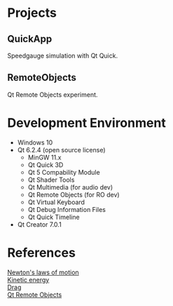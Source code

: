 # Projects

## QuickApp

Speedgauge simulation with Qt Quick.

## RemoteObjects

Qt Remote Objects experiment.

# Development Environment

* Windows 10
* Qt 6.2.4  (open source license)
  * MinGW 11.x
  * Qt Quick 3D
  * Qt 5 Compability Module
  * Qt Shader Tools
  * Qt Multimedia (for audio dev)
  * Qt Remote Objects (for RO dev)
  * Qt Virtual Keyboard
  * Qt Debug Information Files
  * Qt Quick Timeline
* Qt Creator 7.0.1

# References

[Newton's laws of motion](https://en.wikipedia.org/wiki/Newton's_laws_of_motion)  
[Kinetic energy](https://en.wikipedia.org/wiki/Kinetic_energy)  
[Drag](https://en.wikipedia.org/wiki/Drag_(physics) )  
[Qt Remote Objects](https://doc.qt.io/qt-6/qtremoteobjects-index.html#qt-remote-objects)  
